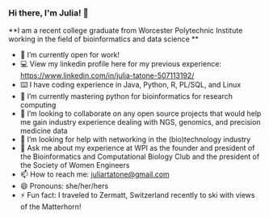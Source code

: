 ### Hi there, I'm Julia! 👋 

**I am a recent college graduate from Worcester Polytechnic Institute working in the field of bioinformatics and data science **

- 🔭 I’m currently open for work! 
- 💻 View my linkedin profile here for my previous experience: https://www.linkedin.com/in/julia-tatone-507113192/
- ⌨️ I have coding experience in Java, Python, R, PL/SQL, and Linux
- 🧬 I’m currently mastering python for bioinformatics for research computing
- 👯 I’m looking to collaborate on any open source projects that would help me gain industry experience dealing with NGS, genomics, and precision medicine data
- 🤔 I’m looking for help with networking in the (bio)technology industry
- 💬 Ask me about my experience at WPI as the founder and president of the Bioinformatics and Computational Biology Club and the president of the Society of Women Engineers
- 📫 How to reach me: juliartatone@gmail.com
- 😄 Pronouns: she/her/hers
- ⚡ Fun fact: I traveled to Zermatt, Switzerland recently to ski with views of the Matterhorn!
